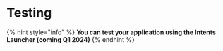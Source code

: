 # Testing

{% hint style="info" %}
**You can test your application using the Intents Launcher (coming Q1 2024)**
{% endhint %}

